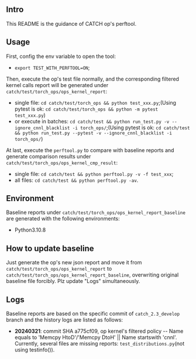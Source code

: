 ## Intro

This README is the guidance of CATCH op's perftool.

## Usage

First, config the env variable to open the tool:
- `export TEST_WITH_PERFTOOL=ON`;

Then, execute the op's test file normally, and the corresponding filtered kernel calls report will be generated under `catch/test/torch_ops/ops_kernel_report`:
- single file: `cd catch/test/torch_ops && python test_xxx.py`;(Using pytest is ok: `cd catch/test/torch_ops && python -m pytest test_xxx.py`)
- or execute in batches: `cd catch/test && python run_test.py -v --ignore_cnnl_blacklist -i torch_ops/`;(Using pytest is ok: `cd catch/test && python run_test.py --pytest -v --ignore_cnnl_blacklist -i torch_ops/`)

At last, execute the `perftool.py` to compare with baseline reports and generate comparison results under `catch/test/torch_ops/ops_kernel_cmp_result`:
- single file: `cd catch/test && python perftool.py -v -f test_xxx`;
- all files: `cd catch/test && python perftool.py -av`.

## Environment

Baseline reports under `catch/test/torch_ops/ops_kernel_report_baseline` are generated with the following environments:
- Python3.10.8

## How to update baseline

Just generate the op's new json report and move it from `catch/test/torch_ops/ops_kernel_report` to `catch/test/torch_ops/ops_kernel_report_baseline`, overwriting original baseline file forcibly. Plz update "Logs" simultaneously.

## Logs

Baseline reports are based on the specific commit of `catch_2.3_develop` branch and the history logs are listed as follows:
- **20240321**: commit SHA a775cf09, op kernel's filtered policy -- Name equals to 'Memcpy HtoD'/'Memcpy DtoH' || Name startswith 'cnnl'. Currently, several files are missing reports: `test_distributions.py`(not using testinfo()).


